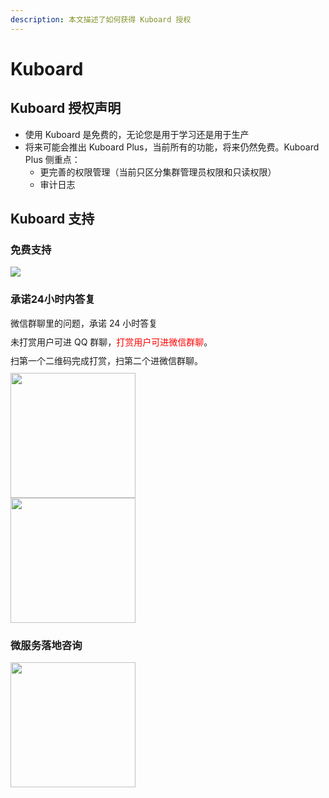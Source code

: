 ```yaml
---
description: 本文描述了如何获得 Kuboard 授权
---
```


# Kuboard

## Kuboard 授权声明

* 使用 Kuboard 是免费的，无论您是用于学习还是用于生产
* 将来可能会推出 Kuboard Plus，当前所有的功能，将来仍然免费。Kuboard Plus 侧重点：
  * 更完善的权限管理（当前只区分集群管理员权限和只读权限）
  * 审计日志

## Kuboard 支持

### 免费支持

  <p>
    <Qq/>
  </p>
  <p>
    <img src="/images/kuboard_qq.png" />
  </p>

### 承诺24小时内答复

<div>
  <div style="margin-top: 10px;">微信群聊里的问题，承诺 24 小时答复</div>
  <div style="margin-top: 10px;">未打赏用户可进 QQ 群聊，<span style="color: red;">打赏用户可进微信群聊</span>。</div>
  <div style="margin-top: 10px;">
      <span>扫第一个二维码完成打赏，扫第二个进微信群聊。</span>
    <p style="margin-top: 10px;">
      <img src="/images/dz.png" style="width: 200px; margin-right: 150px;"></img>
      <img src="/images/dz2.jpeg" style="width: 200px;"></img>
    </p>
  </div>
</div>

### 微服务落地咨询

<p>
  <img src="/images/dz2.jpeg" style="width: 200px;"></img>
</p>
